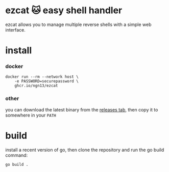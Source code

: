 # ezcat 🐱 easy shell handler
ezcat allows you to manage multiple reverse shells 
with a simple web interface.

# install
### docker
```
docker run --rm --network host \
    -e PASSWORD=securepassword \
    ghcr.io/ngn13/ezcat
```

### other
you can download the latest binary from the [releases tab](https://github.com/ngn13/ezcat/releases),
then copy it to somewhere in your `PATH`

# build
install a recent version of go, then clone the repository and run the go build command:
```bash
go build .
```
